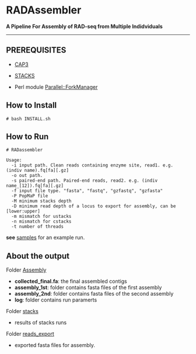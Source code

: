 <h1>RADAssembler</h1>

<b>A Pipeline For Assembly of RAD-seq from Multiple Indidviduals</b>

---


PREREQUISITES
---
* [CAP3](http://seq.cs.iastate.edu/cap3.html)

* [STACKS](http://catchenlab.life.illinois.edu/stacks/)

* Perl module [Parallel::ForkManager](https://metacpan.org/release/Parallel-ForkManager)

How to Install
---
```
# bash INSTALL.sh
```
How to Run
---

```
# RADassembler

Usage:
  -i input path. Clean reads containing enzyme site, read1. e.g. (indiv name).fq[fa][.gz]
  -o out path. 
  -s paired-end path. Paired-end reads, read2. e.g. (indiv name_[12]).fq[fa][.gz]
  -f input file type. "fasta", "fastq", "gzfastq", "gzfasta"
  -P PopMaP file
  -M minimum stacks depth
  -D minimum read depth of a locus to export for assembly, can be [lower:upper]
  -m mismatch for ustacks
  -n mismatch for cstacks
  -t number of threads
```
<b>see</b> [samples](samples) for an example run.

About the output
---
Folder [Assembly](samples/Assembly_out/Assembly)
* <b>collected_final.fa</b>: the final assembled contigs
* <b>assembly_1st</b>: folder contains fasta files of the first assembly
* <b>assembly_2nd</b>: folder contains fasta files of the second assembly
* <b>log</b>: folder contains run paramerts

Folder [stacks](samples/Assembly_out/stacks)
* results of stacks runs

Folder [reads_export](samples/Assembly_out/reads_export)
* exported fasta files for assembly.

